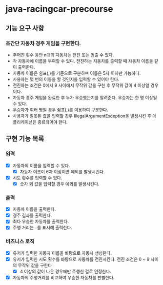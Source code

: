 # java-racingcar-precourse

## 기능 요구 사항

### 초간단 자동차 경주 게임을 구현한다.

- 주어진 횟수 동안 n대의 자동차는 전진 또는 멈출 수 있다.
- 각 자동차에 이름을 부여할 수 있다. 전진하는 자동차를 출력할 때 자동차 이름을 같이 출력한다.
- 자동차 이름은 쉼표(,)를 기준으로 구분하며 이름은 5자 이하만 가능하다.
- 사용자는 몇 번의 이동을 할 것인지를 입력할 수 있어야 한다.
- 전진하는 조건은 0에서 9 사이에서 무작위 값을 구한 후 무작위 값이 4 이상일 경우이다.
- 자동차 경주 게임을 완료한 후 누가 우승했는지를 알려준다. 우승자는 한 명 이상일 수 있다.
- 우승자가 여러 명일 경우 쉼표(,)를 이용하여 구분한다.
- 사용자가 잘못된 값을 입력할 경우 IllegalArgumentException을 발생시킨 후 애플리케이션은 종료되어야 한다.


## 구현 기능 목록

### 입력
- [x] 자동차의 이름을 입력할 수 있다.
  - [x] 자동차 이름이 6자 이상이면 예외를 발생시킨다.
- [x] 시도 횟수를 입력할 수 있다.
  - [x] 숫자 외 값을 입력할 경우 예외를 발생시킨다.

### 출력
- [x] 자동차 이름을 출력한다.
- [x] 경주 결과를 출력한다.
- [x] 최다 우승한 자동차를 출력한다.
- [x] 주행 거리는 `-`를 표시해 출력한다.

### 비즈니스 로직
- [x] 유저가 입력한 자동자 이름을 바탕으로 자동차 생성한다.
- [x] 유저가 입력한 시도 횟수를 바탕으로 자동차를 전진시킨다. 전진 조건은 0 ~ 9 사이의 무작위 값을 구한다
  - [x] 4 이상의 값이 나온 경우에만 주행한 걸로 인정한다.
- [x] 자동차의 주행거리를 비교하여 우승한 자동차를 판별한다.